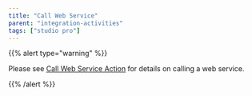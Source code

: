 ```yaml
---
title: "Call Web Service"
parent: "integration-activities"
tags: ["studio pro"]
---
```


{{% alert type="warning" %}}

Please see [Call Web Service Action](call-web-service-action) for details on calling a web service.

{{% /alert %}}
